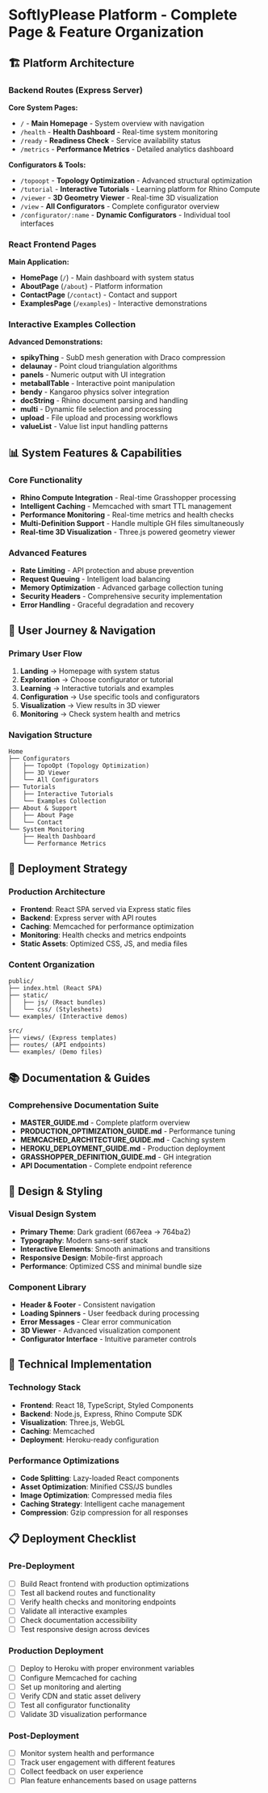 # SoftlyPlease Platform - Complete Page & Feature Organization

## 🏗️ Platform Architecture

### Backend Routes (Express Server)
**Core System Pages:**
- `/` - **Main Homepage** - System overview with navigation
- `/health` - **Health Dashboard** - Real-time system monitoring
- `/ready` - **Readiness Check** - Service availability status
- `/metrics` - **Performance Metrics** - Detailed analytics dashboard

**Configurators & Tools:**
- `/topoopt` - **Topology Optimization** - Advanced structural optimization
- `/tutorial` - **Interactive Tutorials** - Learning platform for Rhino Compute
- `/viewer` - **3D Geometry Viewer** - Real-time 3D visualization
- `/view` - **All Configurators** - Complete configurator overview
- `/configurator/:name` - **Dynamic Configurators** - Individual tool interfaces

### React Frontend Pages
**Main Application:**
- **HomePage** (`/`) - Main dashboard with system status
- **AboutPage** (`/about`) - Platform information
- **ContactPage** (`/contact`) - Contact and support
- **ExamplesPage** (`/examples`) - Interactive demonstrations

### Interactive Examples Collection
**Advanced Demonstrations:**
- **spikyThing** - SubD mesh generation with Draco compression
- **delaunay** - Point cloud triangulation algorithms
- **panels** - Numeric output with UI integration
- **metaballTable** - Interactive point manipulation
- **bendy** - Kangaroo physics solver integration
- **docString** - Rhino document parsing and handling
- **multi** - Dynamic file selection and processing
- **upload** - File upload and processing workflows
- **valueList** - Value list input handling patterns

## 📊 System Features & Capabilities

### Core Functionality
- **Rhino Compute Integration** - Real-time Grasshopper processing
- **Intelligent Caching** - Memcached with smart TTL management
- **Performance Monitoring** - Real-time metrics and health checks
- **Multi-Definition Support** - Handle multiple GH files simultaneously
- **Real-time 3D Visualization** - Three.js powered geometry viewer

### Advanced Features
- **Rate Limiting** - API protection and abuse prevention
- **Request Queuing** - Intelligent load balancing
- **Memory Optimization** - Advanced garbage collection tuning
- **Security Headers** - Comprehensive security implementation
- **Error Handling** - Graceful degradation and recovery

## 🎯 User Journey & Navigation

### Primary User Flow
1. **Landing** → Homepage with system status
2. **Exploration** → Choose configurator or tutorial
3. **Learning** → Interactive tutorials and examples
4. **Configuration** → Use specific tools and configurators
5. **Visualization** → View results in 3D viewer
6. **Monitoring** → Check system health and metrics

### Navigation Structure
```
Home
├── Configurators
│   ├── TopoOpt (Topology Optimization)
│   ├── 3D Viewer
│   └── All Configurators
├── Tutorials
│   ├── Interactive Tutorials
│   └── Examples Collection
├── About & Support
│   ├── About Page
│   └── Contact
└── System Monitoring
    ├── Health Dashboard
    └── Performance Metrics
```

## 🚀 Deployment Strategy

### Production Architecture
- **Frontend**: React SPA served via Express static files
- **Backend**: Express server with API routes
- **Caching**: Memcached for performance optimization
- **Monitoring**: Health checks and metrics endpoints
- **Static Assets**: Optimized CSS, JS, and media files

### Content Organization
```
public/
├── index.html (React SPA)
├── static/
│   ├── js/ (React bundles)
│   └── css/ (Stylesheets)
└── examples/ (Interactive demos)

src/
├── views/ (Express templates)
├── routes/ (API endpoints)
└── examples/ (Demo files)
```

## 📚 Documentation & Guides

### Comprehensive Documentation Suite
- **MASTER_GUIDE.md** - Complete platform overview
- **PRODUCTION_OPTIMIZATION_GUIDE.md** - Performance tuning
- **MEMCACHED_ARCHITECTURE_GUIDE.md** - Caching system
- **HEROKU_DEPLOYMENT_GUIDE.md** - Production deployment
- **GRASSHOPPER_DEFINITION_GUIDE.md** - GH integration
- **API Documentation** - Complete endpoint reference

## 🎨 Design & Styling

### Visual Design System
- **Primary Theme**: Dark gradient (667eea → 764ba2)
- **Typography**: Modern sans-serif stack
- **Interactive Elements**: Smooth animations and transitions
- **Responsive Design**: Mobile-first approach
- **Performance**: Optimized CSS and minimal bundle size

### Component Library
- **Header & Footer** - Consistent navigation
- **Loading Spinners** - User feedback during processing
- **Error Messages** - Clear error communication
- **3D Viewer** - Advanced visualization component
- **Configurator Interface** - Intuitive parameter controls

## 🔧 Technical Implementation

### Technology Stack
- **Frontend**: React 18, TypeScript, Styled Components
- **Backend**: Node.js, Express, Rhino Compute SDK
- **Visualization**: Three.js, WebGL
- **Caching**: Memcached
- **Deployment**: Heroku-ready configuration

### Performance Optimizations
- **Code Splitting**: Lazy-loaded React components
- **Asset Optimization**: Minified CSS/JS bundles
- **Image Optimization**: Compressed media files
- **Caching Strategy**: Intelligent cache management
- **Compression**: Gzip compression for all responses

## 📋 Deployment Checklist

### Pre-Deployment
- [ ] Build React frontend with production optimizations
- [ ] Test all backend routes and functionality
- [ ] Verify health checks and monitoring endpoints
- [ ] Validate all interactive examples
- [ ] Check documentation accessibility
- [ ] Test responsive design across devices

### Production Deployment
- [ ] Deploy to Heroku with proper environment variables
- [ ] Configure Memcached for caching
- [ ] Set up monitoring and alerting
- [ ] Verify CDN and static asset delivery
- [ ] Test all configurator functionality
- [ ] Validate 3D visualization performance

### Post-Deployment
- [ ] Monitor system health and performance
- [ ] Track user engagement with different features
- [ ] Collect feedback on user experience
- [ ] Plan feature enhancements based on usage patterns
